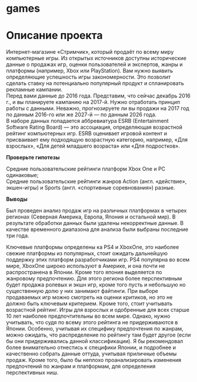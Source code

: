 # games

# Описание проекта

Интернет-магазине «Стримчик», который продаёт по всему миру компьютерные игры. Из открытых источников доступны исторические данные о продажах игр, оценки пользователей и экспертов, жанры и платформы (например, Xbox или PlayStation). Вам нужно выявить определяющие успешность игры закономерности. Это позволит сделать ставку на потенциально популярный продукт и спланировать рекламные кампании.\
Перед вами данные до 2016 года. Представим, что сейчас декабрь 2016 г., и вы планируете кампанию на 2017-й. Нужно отработать принцип работы с данными. Неважно, прогнозируете ли вы продажи на 2017 год по данным 2016-го или же 2027-й — по данным 2026 года.\
В наборе данных попадается аббревиатура ESRB (Entertainment Software Rating Board) — это ассоциация, определяющая возрастной рейтинг компьютерных игр. ESRB оценивает игровой контент и присваивает ему подходящую возрастную категорию, например, «Для взрослых», «Для детей младшего возраста» или «Для подростков».

**Проверьте гипотезы**

Средние пользовательские рейтинги платформ Xbox One и PC одинаковые;\
Средние пользовательские рейтинги жанров Action (англ. «действие», экшен-игры) и Sports (англ. «спортивные соревнования») разные.

**Выводы**

Был проведен анализ продаж игр на различных платформах в четырех регионах (Северная Америка, Европа, Япония и остальной мир). В результате обработки данных были удалены некорректные данные. В качестве временного диапазона для анализа были выбраны последние три года.

Ключевые платформы определены ка PS4 и XboxOne, это наиболее свежие платформы из популярных, стоит ожидать дальнейшую поддержку этих платформ разработчиками игр. PS4 популярна во всем мире, XboxOne широко используют в Америке, и она почти не распространена в Японии. Кроме того япония выделяется по жанровому предпочтению. Для этого региона более перспективным будет продажа ролевых и экшн игр, кроме того пусть и небольшую но существенную долю у них занимают файтинги. При выборе продаваемых игр можно смотреть на оценки критиков, но это не должно быть ключевым критерием. Кроме того, стоит учитывать возрастной рейтинг. Игры для взрослых и одобренные для всех старше 10 лет наиболее предпочтительны во всем мире. Однако, нужно учитывать, что судя по всему этого рейтинга не придерживаются в Японии. Особенно, учитывая их специфику предпочтения по жанрам, можно ожидать, что распределение по рейтингу там будет другое (если бы они придерживались данной классификации). Я бы рекомендовал более внимательно отнестись к специфики Японии, и подробнее и качественно собрать данные оттуда, учитывая приличные объемы продаж. Кроме того, было бы неплохо проанализировать изменения предпочтений по жанрам и платформам, для определения перспективных ниш.
